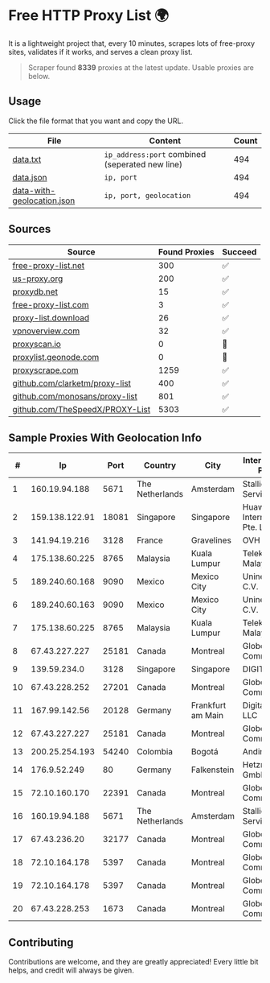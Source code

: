 
# Free HTTP Proxy List 🌍

It is a lightweight project that, every 10 minutes, scrapes lots of free-proxy sites, validates if it works, and serves a clean proxy list.


> Scraper found **8339** proxies at the latest update. Usable proxies are below.

## Usage

Click the file format that you want and copy the URL.


|File|Content|Count|
|----|-------|-----|
|[data.txt](https://raw.githubusercontent.com/themiralay/Proxy-List-World/master/data.txt)|`ip_address:port` combined (seperated new line)|494|
|[data.json](https://raw.githubusercontent.com/themiralay/Proxy-List-World/master/data.json)|`ip, port`|494|
|[data-with-geolocation.json](https://raw.githubusercontent.com/themiralay/Proxy-List-World/master/data-with-geolocation.json)|`ip, port, geolocation`|494|

## Sources

|Source|Found Proxies|Succeed|
|------|-------------|-------|
|[free-proxy-list.net](https://free-proxy-list.net)|300|✅|
|[us-proxy.org](https://www.us-proxy.org)|200|✅|
|[proxydb.net](http://proxydb.net)|15|✅|
|[free-proxy-list.com](https://free-proxy-list.com/?page=&port=&type%5B%5D=http&type%5B%5D=https&up_time=0&search=Search)|3|✅|
|[proxy-list.download](https://www.proxy-list.download/HTTP)|26|✅|
|[vpnoverview.com](https://vpnoverview.com/privacy/anonymous-browsing/free-proxy-servers)|32|✅|
|[proxyscan.io](https://www.proxyscan.io)|0|🚫|
|[proxylist.geonode.com](https://proxylist.geonode.com/api/proxy-list?limit=300&page=1&sort_by=lastChecked&sort_type=desc&protocols=http,https)|0|🚫|
|[proxyscrape.com](https://api.proxyscrape.com/v2/?request=displayproxies&protocol=http&timeout=10000&country=all&ssl=all&anonymity=all)|1259|✅|
|[github.com/clarketm/proxy-list](https://raw.githubusercontent.com/clarketm/proxy-list/master/proxy-list-raw.txt)|400|✅|
|[github.com/monosans/proxy-list](https://raw.githubusercontent.com/monosans/proxy-list/main/proxies/http.txt)|801|✅|
|[github.com/TheSpeedX/PROXY-List](https://raw.githubusercontent.com/TheSpeedX/PROXY-List/master/http.txt)|5303|✅|


## Sample Proxies With Geolocation Info

|#|Ip|Port|Country|City|Internet Service Provider|
|-|--|----|-------|----|-------------------------|
|1|160.19.94.188|5671|The Netherlands|Amsterdam|Stallion Network Services Limited|
|2|159.138.122.91|18081|Singapore|Singapore|Huawei International Pte. LTD|
|3|141.94.19.216|3128|France|Gravelines|OVH SAS|
|4|175.138.60.225|8765|Malaysia|Kuala Lumpur|Telekom Malaysia Berhad|
|5|189.240.60.168|9090|Mexico|Mexico City|Uninet S.A. de C.V.|
|6|189.240.60.163|9090|Mexico|Mexico City|Uninet S.A. de C.V.|
|7|175.138.60.225|8765|Malaysia|Kuala Lumpur|Telekom Malaysia Berhad|
|8|67.43.227.227|25181|Canada|Montreal|GloboTech Communications|
|9|139.59.234.0|3128|Singapore|Singapore|DIGITALOCEAN|
|10|67.43.228.252|27201|Canada|Montreal|GloboTech Communications|
|11|167.99.142.56|20128|Germany|Frankfurt am Main|DigitalOcean, LLC|
|12|67.43.227.227|25181|Canada|Montreal|GloboTech Communications|
|13|200.25.254.193|54240|Colombia|Bogotá|Andinet ON Line|
|14|176.9.52.249|80|Germany|Falkenstein|Hetzner Online GmbH|
|15|72.10.160.170|22391|Canada|Montreal|GloboTech Communications|
|16|160.19.94.188|5671|The Netherlands|Amsterdam|Stallion Network Services Limited|
|17|67.43.236.20|32177|Canada|Montreal|GloboTech Communications|
|18|72.10.164.178|5397|Canada|Montreal|GloboTech Communications|
|19|72.10.164.178|5397|Canada|Montreal|GloboTech Communications|
|20|67.43.228.253|1673|Canada|Montreal|GloboTech Communications|



## Contributing

Contributions are welcome, and they are greatly appreciated! Every
little bit helps, and credit will always be given.

